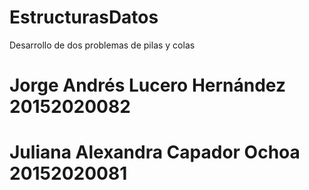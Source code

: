 # EstructurasDatos
Desarrollo de dos problemas de  pilas y colas
# Jorge Andrés Lucero Hernández 20152020082
# Juliana Alexandra Capador Ochoa 20152020081
